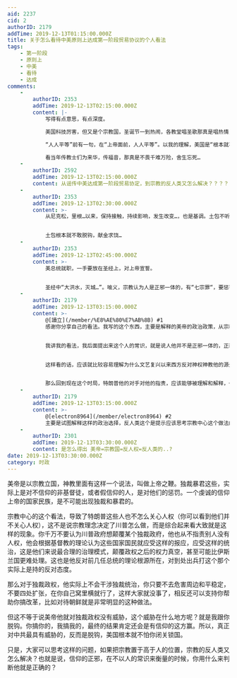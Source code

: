 ```yaml
---
aid: 2237
cid: 2
authorID: 2179
addTime: 2019-12-13T01:15:00.000Z
title: 关于怎么看待中美原则上达成第一阶段贸易协议的个人看法
tags:
    - 第一阶段
    - 原则上
    - 中美
    - 看待
    - 达成
comments:
    -
        authorID: 2353
        addTime: 2019-12-13T02:15:00.000Z
        content: |-
            写得有点意思，有点深度。

            美国科技厉害，但又是个宗教国，圣诞节一到热闹，各教堂唱圣歌那真是唱热情，热烈，热爱。

            “人人平等”前有一句，在“上帝面前，人人平等”。以我的理解，美国是“根本就不怕你闭关锁国”，但就是因为宗教因素，想改变中国。

            看当年传教士们为来华，传福音，那真是不畏千难万险，舍生忘死…
    -
        authorID: 2592
        addTime: 2019-12-13T02:15:00.000Z
        content: 从谣传中美达成第一阶段贸易协定，到宗教的反人类又怎么解决？？？？？ 跨度有点大
    -
        authorID: 2353
        addTime: 2019-12-13T02:30:00.000Z
        content: >-
            从尼克松，里根…以来，保持接触，持续影响，发生改变…，也是基调。土包不听话，听不进，还要为世界提供中国方案，为人类发展指明方向，打造人类命运共同体…，那好，那就教训教训，敲打敲打。


            土包根本就不敢脱钩，献金求饶…
    -
        authorID: 2353
        addTime: 2019-12-13T02:45:00.000Z
        content: >-
            美总统就职，一手要放在圣经上，对上帝宣誓。


            圣经中“大洪水，灭城…”。喻义，宗教认为人是正邪一体的，有“七宗罪“，要惩罚…，所以，“三权分立，民众拥枪”…，加以制衡，要把权力关在笼子里。
    -
        authorID: 2179
        addTime: 2019-12-13T03:15:00.000Z
        content: >-
            @[讀立](/member/%E8%AE%80%E7%AB%8B) #1
            感谢你分享自己的看法。我写的这个东西，主要是解释的美帝的政治政策，从宗教角度理解的他的政治政策是什么样子。其实传教士这个事情，东西方在历史上一直就有很多争论，而且基督教在东方始终是只开花不结果，原因很多很多。


            我讲我的看法，我后面提出来这个人的常识，就是说人他并不是正邪一体的，正邪一体的话，就不能去消灭坏人了，那个人是坏人，他也是人的话，你就不能把他抓起来了，也不能因为他干了坏事就处理他，你不保护人的权利？这里你也提到了“七宗罪”，其实你只要仔细研究研究，七宗罪没有一个是人的正常状态，换句话说，我认为的宗教的东西其实就是把人的常识包装包装搞出来的教育方式。


            这样看的话，应该就比较容易理解为什么文艺复兴以来西方反对神权神教他的源头就是中世纪的黑暗，这些又是怎么一回事。宗教组织败坏了，后面自然就要政教分离，这固然有反对神权组织腐败的意义，但另一面也就让宗教原本的主旨精神保存了下来，这是一种自救。


            那么回到现在这个时局，特朗普他的对手对他的指责，应该能够被理解和解释，一直有人指责他对女权很不在意，你综合起来看就都能明白了。
    -
        authorID: 2179
        addTime: 2019-12-13T03:15:00.000Z
        content: >-
            @[electron8964](/member/electron8964) #2
            主要是试图解释这样的政治选择，反人类这个是提示应该思考宗教中心这个做法的合理性。：）
    -
        authorID: 2301
        addTime: 2019-12-13T03:30:00.000Z
        content: 是怎么得出 美帝=宗教国=反人权=反人类的..?
date: 2019-12-13T03:30:00.000Z
category: 时政
---
```


美帝是以宗教立国，神教里面有这样一个说法，叫做上帝之鞭。独裁暴君这些，实际上是对不信仰的非基督徒，或者假信仰的人，是对他们的惩罚。一个虔诚的信仰上帝的国家民族，是不可能出现独裁和暴君的。

宗教中心的这个看法，导致了特朗普这些人也不怎么关心人权（你可以看到他们并不关心人权），这不是说宗教理念决定了川普怎么做，而是综合起来看大致就是这样的现象。你千万不要认为川普政府想颠覆某个独裁政府，他也从不指责别人没有人权，他会根据基督教的理论认为这些国家国民就应受这样的报应，应受这样的统治，这是他们来说最合理的治理模式，颠覆政权之后的权力真空，甚至可能比伊斯兰国更难处理。这也是他反对前几任总统的理论根源所在，对到处出兵打这个那个实际上是持的反对态度。

那么对于独裁政权，他实际上不会干涉独裁统治，你只要不去危害周边和平稳定，不要四处扩张，在你自己窝里横就行了，这样大家就没事了，相反还可以支持你帮助你搞改革，比如对待朝鲜就是非常明显的这种做法。

但这不等于说美帝他就对独裁政权没有威胁，这个威胁在什么地方呢？就是我跟你脱钩。你搞你的，我搞我的，最终的结果肯定还会是有信仰的这方赢。所以，真正对中共最具有威胁的，反而是脱钩，美国根本就不怕你闭关锁国。

只是，大家可以思考这样的问题，如果把宗教置于高于人的位置，宗教的反人类又怎么解决？也就是说，信仰的正邪，在不以人的常识来衡量的时候，你用什么来判断他就是正确的？
